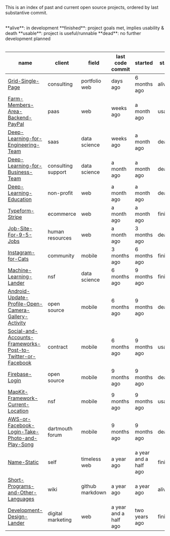 This is an index of past and current open source projects, ordered by last substantive commit.

<br>
**alive**: in development  
**finished**: project goals met, implies usability & death  
**usable**: project is useful/runnable  
**dead**: no further development planned
<br><br>

| name | client | field | last code commit | started | status | 
| ---- | --------- | ---- | -------------- | ---- |---- |
| [Grid-Single-Page](https://github.com/SamPutnam/Grid-Single-Page) | consulting | portfolio web | days ago | 6 months ago | alive |
| [Farm-Members-Area-Backend-PayPal](https://github.com/samputnam/Farm-Members-Area-Backend-PayPal) | paas | web | weeks ago | a month ago | usable |
|[Deep-Learning-for-Engineering-Team](https://github.com/samputnam/Deep-Learning-for-Engineering-Team) | saas | data science | weeks ago | a month ago | dead |
|[Deep-Learning-for-Business-Team](https://github.com/samputnam/Deep-Learning-for-Business-Team) | consulting support | data science | a month ago | a month ago | dead |
| [Deep-Learning-Education](https://github.com/samputnam/Deep-Learning-Education) | non-profit  | web | a month ago | a month ago | dead |
| [Typeform-Stripe](https://github.com/samputnam/Typeform-Stripe) | ecommerce | web | a month ago | a month ago | finished |
| [Job-Site-For-9-5-Jobs](https://github.com/samputnam/Job-Site-For-9-5-Jobs) | human resources | web | a month ago | 3 months ago | dead |
| [Instagram-for-Cats](https://github.com/samputnam/Instagram-for-Cats) | community | mobile | 3 months ago | 6 months ago | finished |
| [Machine-Learning-Lander](https://github.com/SamPutnam/Machine-Learning-Lander) | nsf | data science | 6 months ago | 9 months ago | finished |
| [Android-Update-Profile-Open-Camera-Gallery-Activity](https://github.com/samputnam/Android-Update-Profile-Open-Camera-Gallery-Activity) | open source | mobile | 6 months ago | 9 months ago | dead |
| [Social-and-Accounts-Frameworks-Post-to-Twitter-or-Facebook](https://github.com/samputnam/Social-and-Accounts-Frameworks-Post-to-Twitter-or-Facebook) | contract | mobile | 6 months ago | 9 months ago | usable |
| [Firebase-Login](https://github.com/samputnam/Firebase-Login) | open source | mobile | 9 months ago | 9 months ago | dead |
| [MapKit-Framework-Current-Location](https://github.com/Dartmouth-entrepreneurial-network/MapKit-Current-Location) | nsf | mobile | 9 months ago | 9 months ago | usable |
| [AWS-or-Facebook-Login-Take-Photo-and-Play-Song](https://github.com/Dartmouth-entrepreneurial-network/AWS-or-Facebook-Login-Take-Photo-and-Play-Song) | dartmouth forum | mobile | 9 months ago | 9 months ago | dead |
| [Name-Static](https://github.com/SamPutnam/Name-Static) | self | timeless web | a year ago | a year and a half ago | finished |
| [Short-Programs-and-Other-Languages](https://github.com/SamPutnam/Short-Programs-and-Other-Languages) | wiki | github markdown | a year ago | a year ago | alive |
| [Development-Design-Lander](https://github.com/SamPutnam/Development-Design-Lander) | digital marketing | web | a year and a half ago | two years ago | finished |




